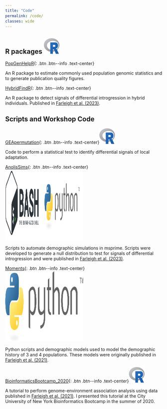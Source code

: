 ```yaml
---
title: "Code"
permalink: /code/
classes: wide
---
```


## R packages <img src="/images/R_logo.png"  width="50px" height="50px">
[PopGenHelpR](https://kfarleigh.github.io/PopGenHelpR/){: .btn .btn--info .text-center}

An R package to estimate commonly used population genomic statistics and to generate publication quality figures. 

[HybridFindR](https://github.com/kfarleigh/HybridFindR){: .btn .btn--info .text-center}

An R package to detect signals of differential introgression in hybrid individuals. Published in [Farleigh et al. (2023)](https://onlinelibrary.wiley.com/doi/full/10.1111/mec.17170).

## Scripts and Workshop Code 

[GEApermutation](https://github.com/kfarleigh/GEApermutation){: .btn .btn--info .text-center}<img src="/images/R_logo.png"  width="50px" height="50px">

Code to perform a statistical test to identify differential signals of local adaptation. 

[AnolisSims](https://github.com/kfarleigh/AnolisSims){: .btn .btn--info .text-center}<img src="/images/Bash_py.png"  width="250px" height="225px">

Scripts to automate demographic simulations in msprime. Scripts were developed to generate a null distribution to test for signals of differential introgression and were published in [Farleigh et al. (2023)](https://onlinelibrary.wiley.com/doi/full/10.1111/mec.17170).

[Moments](https://github.com/kfarleigh/Moments){: .btn .btn--info .text-center}<img src="/images/Python_logo.png"  width="250px" height="225px">

Python scripts and demographic models used to model the demographic history of 3 and 4 populations. These models were originally published in [Farleigh et al. (2021)](https://onlinelibrary.wiley.com/doi/abs/10.1111/mec.16070).

[BioinformaticsBootcamp_2020](https://github.com/kfarleigh/BioinformaticsBootcamp_2020){: .btn .btn--info .text-center}<img src="/images/R_logo.png"  width="50px" height="50px">

A tutorial to perform genome-environment association analysis using data published in [Farleigh et al. (2021)](https://onlinelibrary.wiley.com/doi/abs/10.1111/mec.16070). I presented this tutorial at the City University of New York Bioinformatics Bootcamp in the summer of 2020.


